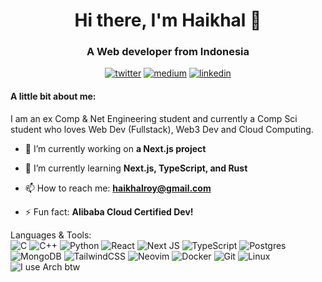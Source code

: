 <h1 align="center">Hi there, I'm Haikhal 👋</h1>
<h3 align="center">A Web developer from Indonesia</h3>

<p align="center">
  <a href="https://twitter.com/kal_xyz"><img src="https://img.shields.io/badge/X-%23000000.svg?style=for-the-badge&logo=X&logoColor=white" alt="twitter"/></a>
  <a href="https://medium.com/@haikhalroy"><img src="https://img.shields.io/badge/Medium-12100E?style=for-the-badge&logo=medium&logoColor=white" alt="medium"/></a>
  <a href="https://www.linkedin.com/in/haikhal-roywendra-369b5826a//"><img src="https://img.shields.io/badge/linkedin-%230077B5.svg?style=for-the-badge&logo=linkedin&logoColor=white" alt="linkedin"/></a>
</p>

#### A little bit about me:

I am an ex Comp & Net Engineering student and currently a Comp Sci student who loves Web Dev (Fullstack), Web3 Dev and Cloud Computing.

- 🔭 I’m currently working on **a Next.js project**

- 🌱 I’m currently learning **Next.js, TypeScript, and Rust**

- 📫 How to reach me: **haikhalroy@gmail.com**

- ⚡ Fun fact: **Alibaba Cloud Certified Dev!**

Languages & Tools: <br/>
![C](https://img.shields.io/badge/c-%2300599C.svg?style=for-the-badge&logo=c&logoColor=white)
![C++](https://img.shields.io/badge/C%2B%2B-00599C?style=for-the-badge&logo=c%2B%2B&logoColor=white)
![Python](https://img.shields.io/badge/python-3670A0?style=for-the-badge&logo=python&logoColor=ffdd54)
![React](https://img.shields.io/badge/react-%2320232a.svg?style=for-the-badge&logo=react&logoColor=%2361DAFB)
![Next JS](https://img.shields.io/badge/Next-black?style=for-the-badge&logo=next.js&logoColor=white)
![TypeScript](https://img.shields.io/badge/typescript-%23007ACC.svg?style=for-the-badge&logo=typescript&logoColor=white)
![Postgres](https://img.shields.io/badge/postgres-%23316192.svg?style=for-the-badge&logo=postgresql&logoColor=white)
![MongoDB](https://img.shields.io/badge/MongoDB-%234ea94b.svg?style=for-the-badge&logo=mongodb&logoColor=white)
![TailwindCSS](https://img.shields.io/badge/tailwindcss-%2338B2AC.svg?style=for-the-badge&logo=tailwind-css&logoColor=white)
![Neovim](https://img.shields.io/badge/NeoVim-%2357A143.svg?&style=for-the-badge&logo=neovim&logoColor=white)
![Docker](https://img.shields.io/badge/docker-%230db7ed.svg?style=for-the-badge&logo=docker&logoColor=white)
![Git](https://img.shields.io/badge/git-%23F05033.svg?style=for-the-badge&logo=git&logoColor=white)
![Linux](https://img.shields.io/badge/Linux-FCC624?style=for-the-badge&logo=linux&logoColor=black)
![I use Arch btw](https://img.shields.io/badge/Arch%20Linux-1793D1?logo=arch-linux&logoColor=fff&style=for-the-badge)
